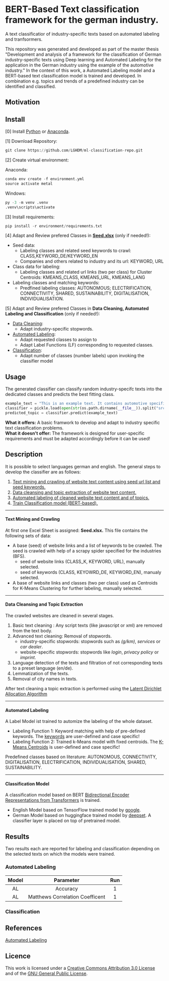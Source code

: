# BERT-Based Text classification framework for the german industry.
A text classificatior of industry-specific texts based on automated labeling and tranfsormers.

This repository was generated and developed as part of the master thesis "Development and analysis of a framework for the classification of German industry-specific texts using Deep learning and Automated Labeling for the application in the German industry using the example of the automotive industry."
In the context of this work, a Automated Labeling model and a BERT-based text classification model is trained and developed. In combination e.g. topics and trends of a predefined industry can be identified and classified.
<!-- "Analysis and automated labeling of topics and trends in the German
automotive industry using Deep Learning and Natural Language Processing based on of industry-specific website content.". -->

## Motivation

## Install
[0] Install [Python](https://www.python.org/downloads/release/python-3111/) or [Anaconda](https://www.anaconda.com/products/distribution).

[1] Download Repository:

```python
git clone https://github.com/LGHDM/ml-classification-repo.git
```

[2] Create virtual environment:

Anaconda:
```python
conda env create -f environment.yml
source activate metal
```
Windows:
```python
py -3 -m venv .venv
.venv\scripts\activate
```

[3] Install requirements:
```python
pip install -r environment/requirements.txt
```

[4] Adapt and Review prefered Classes in [**Seed.xlsx**](https://github.com/LGHDM/ml-classification-repo/blob/main/files/Seed.xlsx) (only if needed!):
- Seed data:
   - Labeling classes and related seed keywords to crawl: CLASS,KEYWORD_DE/KEYWORD_EN
   - Companies and others related to industry and its url: KEYWORD, URL  
- Class data for labeling:
   - Labeling classes and related url links (two per class) for Cluster Centroids: KMEANS_CLASS, KMEANS_URL, KMEANS_LANG
- Labeling classes and matching keywords:
   - Predfined labeling classes: AUTONOMOUS; ELECTRIFICATION, CONNECTIVITY, SHARED, SUSTAINABILITY, DIGITALISATION, INDIVIDUALISATION.

[5] Adapt and Review prefered Classes in **Data Cleaning, Automated Labeling and Classification** (only if needed!):
- [Data Cleaning](https://github.com/LGHDM/ml-classification-repo/tree/main/src/cleans):
   - Adapt industry-specific stopwords.
- [Automated Labeling](https://github.com/LGHDM/ml-classification-repo/tree/main/src/automated_label):
   - Adapt requested classes to assign to
   - Adapt Label Functions (LF) corresponding to requested classes.
- [Classification](https://github.com/LGHDM/ml-classification-repo/tree/main/src/classification):
   - Adapt number of classes (number labels) upon invoking the classifier model

## Usage
The generated classifier can classify random industry-specifc texts into the dedicated classes and predicts the best fitting class.
```python
example_text = "This is an example text. It contains automotive specific words like battery, electrical, loading station, autonomic driving and many more car words."
classifier = pickle.load(open(str(os.path.dirname(__file__)).split("src")[0] + r"models/classifier.pkl", 'rb')) 
predicted_topic = classifier.predict(example_text)
```
**What it offers:** A basic framwork to develop and adapt to industry specific text classification problems.  
**What it doesn't offer:** The framework is designed for user-specific requirements and must be adapted accordingly before it can be used!

## Description
It is possible to select languages german and english. The general steps to develop the classifier are as follows:

   1. [Text mining and crawling of website text content using seed url list and seed keywords.](#text-mining-and-crawling-of-website-text-content)
   2. [Data cleansing and topic extraction of website text content.](#data-cleansing-and-topic-extraction)
   3. [Automated labeling of cleaned website text content and of topics.](#automated-labeling)
   4. [Train Classification model (BERT-based).](#classification-model)

***
#### Text Mining and Crawling 

   At first one Excel Sheet is assigned: **Seed.xlsx.** This file contains the following sets of data:
   - A base (seed) of website links and a list of keywords to be crawled. The seed is crawled with help of a scrapy spider specified for the industries (BFS). 
      - seed  of website links (CLASS_K, KEYWORD, URL), manually selected.
      - seed of keywords (CLASS, KEYOWRD_DE, KEYWORD_EN), manualy selected.
   - A base of website links and classes (two per class) used as Centroids for K-Means Clustering for further labeling, manually selected.
***
#### Data Cleansing and Topic Extraction

   The crawled websites are cleaned in several stages.
   1. Basic text cleaning : Any script texts (like javascript or xml) are removed from the text body. 
   2. Advanced text cleaning: Removal of stopwords. 
      - industry-specific stopwords: stopwords such as *(g/km)*, *services* or *car dealer*.
      - website-specific stopwords: stopwords like *login*, *privacy policy* or *imprint*.  
   3. Language detection of the texts and filtration of not corresponding texts to a preset language (en/de). 
   4. Lemmatization of the texts. 
   5. Removal of city names in texts. 

   After text cleaning a topic extraction is performed using the [Latent Dirichlet Allocation Algorithm](https://scikit-learn.org/stable/modules/generated/sklearn.decomposition.LatentDirichletAllocation.html)
***
#### Automated Labeling
   A Label Model ist trained to automize the labeling of the whole dataset. 
   * Labeling Function 1: Keyword matching with help of pre-defined keywords. The [keywords](https://github.com/LGHDM/ml-classification-repo/blob/main/files/Seed.xlsx) are user-defined and case specific!
   * Labeling Function 2: Trained k-Means model with fixed centroids. The [K-Means Centroids](https://github.com/LGHDM/ml-classification-repo/blob/main/files/Seed.xlsx) is user-defined and case specific! 

   Predefined classes based on literature: AUTONOMOUS, CONNECTIVITY, DIGITALISATION, ELECTRIFICATION, INDIVIDUALISATION, SHARED, SUSTAINABILITY.
 
***
#### Classification Model
   A classification model based on BERT [Bidirectional Encoder Representations from Transformers](https://arxiv.org/abs/1810.04805) is trained. 
   - English Model based on TensorFlow trained model by [google](https://tfhub.dev/google/collections/bert/1). 
   - German Model based on huggingface trained model by [deepset](https://huggingface.co/bert-base-german-cased). A classifier layer is placed on top of pretrained model.

## Results
Two results each are reported for labeling and classification depending on the selected texts on which the models were trained.
### Automated Labeling
| Model         | Parameter                        | Run |
|:-------------:|:--------------------------------:| :--:|
| AL            | Accuracy                         | 1   |
| AL            | Matthews Correlation Coefficent  | 1   |


### Classification

## References
[Automated Labeling](https://www.snorkel.org/features/)
## Licence
This work is licensed under a [Creative Commons Attribution 3.0 License](https://creativecommons.org/licenses/by/4.0/legalcode) and of the 
[GNU General Public License](http://www.gnu.org/licenses/).